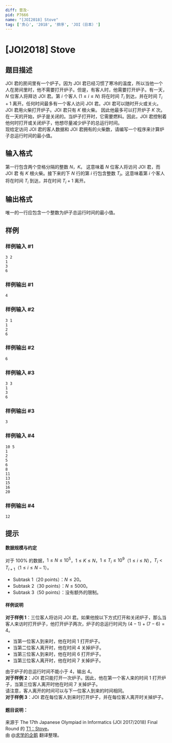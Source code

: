 ```yaml
---
diff: 普及-
pid: P7666
name: "[JOI2018] Stove"
tag: ['贪心', '2018', '排序', 'JOI（日本）']
---
```

# [JOI2018] Stove
## 题目描述

JOI 君的房间里有一个炉子。因为 JOI 君已经习惯了寒冷的温度，所以当他一个人在房间里时，他不需要打开炉子。但是，有客人时，他需要打开炉子。有一天，$N$ 位客人将拜访 JOI 君。第 $i$ 个客人 ($1 \leq i \leq N$) 将在时间 $T_i$ 到达，并在时间 $T_i+1$ 离开。任何时间最多有一个客人访问  JOI 君。JOI 君可以随时开火或关火。JOI 君用火柴打开炉子。JOI 君只有 $K$ 根火柴。 因此他最多可以打开炉子 $K$ 次。在一天的开始，炉子是关闭的。当炉子打开时，它需要燃料。因此，JOI 君控制着他何时打开或关闭炉子，他想尽量减少炉子的总运行时间。  
现给定访问 JOI 君的客人数据和 JOI 君拥有的火柴数，请编写一个程序来计算炉子总运行时间的最小值。
## 输入格式

第一行包含两个空格分隔的整数 $N$，$K$。 这意味着 $N$ 位客人将访问 JOI 君，而 JOI 君 有 $K$ 根火柴。接下来的下 $N$ 行的第 $i$ 行包含整数 $T_i$。这意味着第 $i$ 个客人将在时间 $T_i$ 到达，并在时间 $T_i+1$ 离开。
## 输出格式

唯一的一行应包含一个整数为炉子总运行时间的最小值。
## 样例

### 样例输入 #1
```
3 2
1
3
6
```
### 样例输出 #1
```
4
```
### 样例输入 #2
```
3 1
1
2
6
```
### 样例输出 #2
```
6
```
### 样例输入 #3
```
3 3
1
3
6
```
### 样例输出 #3
```
3
```
### 样例输入 #4
```
10 5
1
2
5
6
8
11
13
15
16
20
```
### 样例输出 #4
```
12
```
## 提示

#### 数据规模与约定  
对于 $100 \%$ 的数据，$1 \leq N \leq 10^5$，$1 \leq K \leq N$，$1 \leq T_i \leq 10^9$（$1 \leq i \leq N$），$T_i < T_{i+1}$（$1 \leq i \leq N-1$）。  
- Subtask $1$（$20$ points）：$N \leq 20$。  
- Subtask $2$（$30$ points）：$N \leq 5000$。  
- Subtask $3$（$50$ points）：没有额外的限制。  
#### 样例说明  
**对于样例 $1$**：三位客人将访问 JOI 君。如果他按以下方式打开和关闭炉子，那么当客人来访时打开炉子，他打开炉子两次，炉子的总运行时间为 $(4-1)+(7-6)=4$。  
- 当第一位客人到来时，他在时间 1 打开炉子。  
- 当第二位客人离开时，他在时间 4 关掉炉子。  
- 当第三位客人到来时，他在时间 6 打开炉子。  
- 当第三位客人离开时，他在时间 7 关掉炉子。  

由于炉子的总运行时间不能小于 $4$，输出 $4$。  
**对于样例 $2$**：JOI 君只能打开一次炉子。因此，他在第一个客人来的时间 $1$ 打开炉子，当第三位客人离开时他在时间 $7$ 关掉炉子。  
请注意，客人离开的时间可以与下一位客人到来的时间相同。  
**对于样例 $3$**：JOI 君在每位客人到来时打开炉子，并在每位客人离开时关掉炉子。  
#### 题目说明：  
来源于 The 17th Japanese Olympiad in Informatics (JOI 2017/2018) Final Round 的 [T1：Stove](https://www.ioi-jp.org/joi/2017/2018-ho/2018-ho-t1-en.pdf)。  
由 @[求学的企鹅](/user/271784) 翻译整理。

